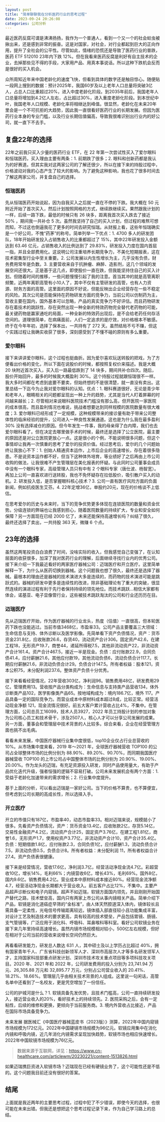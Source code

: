 ```yaml
---
layout: post
title: "简单聊聊我在分析医药行业的思考过程"
date: 2023-09-24 20:26:08
categories: 公司分析
---
```


最近医药反腐可谓是沸沸扬扬，我作为一个普通人，看到一个又一个的社会蛀虫被揪出来，还是感到非常的振奋。这是对国家，对社会，对行业都起到巨大的正向作用，提升了全社会的公平性。尽管如此，情绪的恐慌还是导致了医药行业的普跌，医药 ETF 512010 23年内下跌 12%。但在我看来医药反腐是利好有自主技术的企业，去掉那些见不得的手段，大家用产品、用真本事说话。所以这种下跌机会反而是很好的买入机会。

众所周知近年来中国老龄化的速度飞快，但看到具体的数字还是触目惊心。随便贴一段网上搜到的数据：预计2025年，我国60岁及以上老年人口总量将突破3亿人，占总人口比重超过20%，进入中度老龄化阶段。到2035年前后，我国老年人口总量将增加到4.2亿人左右，占比超过30%，进入重度老龄化阶段。到本世纪中叶，我国老年人口规模、老龄化率将相继达到峰值。很显然，老龄化在未来20年里会是一个不可抗拒的大趋势，因此我一直很看好医药行业的长期发展。但因为医药行业本身的专业门槛，以及行业长期估值偏高，导致我很难识别出行业内的好公司，就一直下不去手。

## 复盘22年的选择
22年之前我只买入少量的医药行业 ETF，在 22 年第一次尝试性买入了爱尔眼科和恒瑞医药，买入理由主要有两条：1. 前期跌了很多；2. 眼科和创新药都是我认为的好赛道。但其实我对这两家公司的了解还很少，所以在接下来的持股过程中，价格波动对我的心态产生了较大的影响。为了避免这种影响，我也花了很多时间去了解这两家公司，并复盘自己的选择。

### 恒瑞医药
先从恒瑞医药开始说起，因为自我买入之后就一直在不停的下跌。我大概在 50 元附近开始了首次买入，然后计划按照网格的方式，继续跌继续买。果然跟我计划的一样，后续一路下跌，最低的时候只有 26 块多，距离我首次买入跌去了接近 50% ，期间我一共补仓 5 次。虽然我坚持了自己的买入计划，但过程的难熬可想而知，不过这也倒逼我花了更多的时间去研究恒瑞。从财报上看，这些年恒瑞确实是一个好公司，不愧“药茅”的称号。简单列举一下优点：1. 4700 多人的研发团队，18年开始研发投入占销售收入的比重都超过了 15%，其中22年研发投入金额达到 63.46 亿元，占销售收入的比例达到了 29.83%，研发投入力度在国内首屈一指，并且全部费用化。这说明公司注重培养长期竞争力，不美化短期报表，这在技术密集型行业中至关重要。2. 公司发展以内生性增长为主，几乎没有负债，财务费用常年是负数。3. 主要营收来自于抗肿瘤、麻醉、造影剂，这几个领域的发展空间还很大。正是基于这几点，即使股价一直在跌，但我能坚持住自己的买入计划。但随着时间的推移，一些问题慢慢引起了我的注意。首当其冲的就是高管离职频繁，近两年离职高管有小10人了，其中不仅有主管研发的高管，也有人力资源、财务方面的高管。这里面的原因不好说，但能反映出企业经营存在一些不稳定的风险。其次公司是否能保持在药物研发方面的竞争力，当前公司以仿制药为主，营收主要在国内，国外基本可以忽略，产品的真实竞争力不好评估。而且药物研发存在着技术的跳跃性，存在突然出现一种全新的特效药物完全替代老药物的可能，最关键药物是赢家通吃的局面，一种全新的特效药出现后，是不会给老药任何存活空间的。道理很简单，在病痛面前，人们一定追求的是疗效，对价格根本不敏感。终于在今年年初，选择了保本出，一共持有了 272 天。虽然结局不亏不赚，但这个实践过程让我确实收获了很多，深刻感受到了不懂不碰的原则有多么重要。

### 爱尔眼科
接下来讲讲爱尔眼科，这个过程也挺曲折。因为爱尔喜欢玩送转股的把戏，为了方便看出价格的变化，所以下面在说股价的时候，都按照复权价来描述。我是大概 20 块附近首次买入，买入后一路最低跌到了 14 块多，期间共补仓四次。随后，股价开始回升，最多的时候我大概盈利 30%。这个持股过程就跟恒瑞很不一样。我大多时间都在考虑到底要不要卖，但始终想的不是很清楚，就一直没有卖出。这里总结一下迄今为止我对爱尔眼科的认知。优点：1. 眼科赛道很好，无论是青少年和老年人，眼睛相关的问题都呈现出一种上升的趋势，尤其是当代人盯着屏幕的时间越来越长；2. 尽管相对来说眼科医院技术门槛没有那么高，但开医院一家医院的成本很高，而且盈利情况也难说，挑战者想要达到同样规模的医院数量有很大难度；3. 爱尔眼科已经形成了一定规模，这种规模带来的接诊量有助于带来公司整体性的临床经验的提升，公司进入一种良性发展通道。这也是为什么我在最多盈利 30% 没有选择减仓的原因。但今年发生一件事，我的母亲得了白内障，我们也去爱尔眼科看了。但在决定去哪里做手术的时候，最终还是选择了公立医院，最主要的原因还是对公立医院更放心一点。这是很小的个例，不能说明很多问题，但这个事情却让我再一次慎重的思考了爱尔的投资价值。经过思考后，爱尔的几个问题始终让我放心不下：1. 创始人精通资本运作，上市后企业的高速增长，存在着很多隐患。不是说资本运作都不好，但当下这种体外培育，等业绩好了之后再由上市公司收购的做法，让我很难不产生管理层在美化报表的怀疑。与此同时公司董事会成员中没有一个眼科专家，高级管理人员只有中有 2 个眼科专家（唐仕波、杨智宽）。再加上公司一直喜欢进行送转股，我也不免怀疑存在拉低股价，吸引散户买入的动机。2. 研发投入低，是否掌握眼科核心技术？3. 公司一直有医疗风险方面的负面新闻，例如抗疫医生艾芬。4. 22年定增36亿，单股约20元，现在的价格谈不上低估。

在思考爱尔的历史与未来时，当下的竞争优势更多体现在连锁医院的数量和资金优势。分级连锁的弊端也让我感到担心，随着医院数量的持续扩大，专业和安全如何保障？另一方面现在已经 2000 亿了，未来还能保持高速增长吗？纠结了很久，最终还选择了卖出，一共持股 363 天，微赚 6 个点。

## 23年的选择
虽然这两笔投资白白浪费了时间，没啥实际的收入，但我感觉自己变强了，在认知层面的收获很多，加深了我对医药行业的理解，后面继续寻找行业内的优秀公司。接下来介绍一下我最近看好的两家医疗器械公司：迈瑞医疗和开立医疗。这里简单解释一下，为什么从医药切换到器械。这个问题我也想了很久，最终还是选择了器械。最根本的理由还是器械的技术演进大多是连续的，而药物的技术演进可能是跳跃式的。器械的研发中更多是连续性的改进，除非基础理论有了重大的突破，很显然连续的演进过程有利于先行者保持持续的领先地位。而技术跳跃...相信大家都有体会，诺基亚、电子显像管行业，这些被技术跳跃淘汰的公司和行业还历历在目。

### 迈瑞医疗
先从迈瑞医疗开始，作为医疗器械的行业龙头，热度（估值）一直很高，但本轮医药下跌也没能逃过。当前市值3468亿，市盈率33。公司产品主要覆盖三大领域：生命信息与支持、体外诊断以及医学影像。先简单看下资产负债情况，资产：货币资金231.8亿，应收账款26.6，存货40，流动资产合计306。固定资产42.6，在建工程18，无形资产19.7，商誉44，递延所得税7.5，其他非流动资产22，非流动资产合计161.4。资产合计467.5，接近一半是现金。负债：应付账款22.9，合同负债41.4，应付薪酬21.6，其他应付款19，其他流动负债6，流动负债合计117.7。长期应付薪酬21.6，非流动负债合计29。负债合计147.5。所有者权益：股本121，资本公积75，未分配利润237.6。整体资产负债十分优秀。

接下来看看经营情况，22年营收303亿，净利润96。销售费用48亿，研发费用29亿，管理费用13。营收按产品分类构成为：生命信息与支持类产品营收134，体外诊断类产品102，医学影像类产品65。按地域构成为：境内186.7亿，境外 117。产品具备一定的国际竞争力。而营业成本中原材料成本超过8成，比较正常。经营活动现金净额 121，现金流情况很好。前五大客户累计营收占比4%，不集中。在管理方面，公司总员工16099，技术人员3927，2022 年员工持股计划的参加对象为公司核心员工和技术骨干，涉及2507人，核心人才可以分享公司发展的成果。另一方面，董事会和管理层中技术背景的人比较多。综合来看，企业在经营管理方面也挑不出毛病。

看看未来发展，中国医疗器械行业集中度很低，top10企业仅占行业总营收的10%。从市场集中度来看，2019 年～2021 年，全球医疗器械营收 TOP100 的公司占全球整体市场的比例分别为 88.90%、89.20%、90.70%，而同期我国医疗器械营收 TOP100 的上市公司占中国整体市场的比例分别为 20.90%、19.00%、20.00%。作为龙头的迈瑞，有充足资源投入研发，同时产品使用量大，有助于产品优化迭代升级，强者恒强的逻辑不容易打破。公司未来发展机会有两个方面：1. 受益于老龄化加速带来的需求增长；2. 行业集中度提升。

基于上面的分析，可以看出迈瑞是一家好公司。当下的价格不算贵，也不算便宜，但考虑到公司长期的高成长性，所以选择入手。

### 开立医疗
开立的市值只有187亿，市盈率40，动态市盈率33。相对迈瑞来说，规模就小了很多。先看资产负债情况，资产：货币资金13.4亿，应收账款2亿，存货5.14亿，交易性金融资产4.2亿，流动资产合计25，固定资产3.76亿，在建工程1.81亿，商誉1.6，无形资产1.7，使用权资产3.77亿，非流动资产合计10，资产合计35.4亿。负债：短期借款1.8亿，应付账款2.3，合同负债1亿，应付薪酬1.3，流动负债合计7.5，非流动负债0.5，负债合计8。所有者权益：未分配利润 11，所有者权益合计 27.4。资产负债表很健康。

接下来是经营情况，营收17.6亿，净利润3.7亿，经营活动净现金流4.7亿。彩超营收10亿，增长14%，毛利66%；内镜营收6亿，增长43%，毛利69%。国外8亿，国内9.6亿。销售费用4.2亿。营业成本中原材料成本接近80%。经营现金流净额4.7，经营活动净现金长期都大于营业收入。前五客户占比12%，不集中。主要产品超声诊断仪和电子内窥镜。超声不如迈瑞，软镜方面国内领先，并且刚刚开始国产替代之路，技术壁垒高，国内只有两家上市公司从事内镜相关产品。简单介绍下产品，软镜是消化道癌症早筛的“金标准”，由人体天然腔道深入体内，镜体较长且需具备一定柔性，光电信号传输距离较远，镜体插入部直径较小且功能集成丰富，对设计工艺及制造技术的要求更高，具有较高的技术壁垒，产品包括胃镜、肠镜、支气管镜等，广泛应用于消化科、呼吸科、耳鼻喉科等科室。看好公司软镜业务在接下来几年里持续高速增长。虽然内镜市场规模相对较小，500亿左右规模，但好在相对于公司当前的营收来说增长空间仍然巨大。

再看看研发能力，研发总人数达 631 人，其中硕士及以上学历占比超过 40%，拥有国家青年千人、广东省科技创新领军人才、深圳市高层次人才等多名研发领军人才，主持国家科技部重点研发计划、深圳市技术攻关重点项目等多项科技攻关项目。2020 年、2021 年和 2022 年，公司研发费用的投入分别为 23,741.94 万元、26,305.88 万元和 32,895.77 万元，分别占公司营业收入的 20.41%、18.21%、18.66%。管理层几乎由相关技术背景的人组成。这里说一句闲话，高管名单中还看到了一名校友，更是凭空增加了一份信任。

公司的护城河是什么？1. 软镜具备先发优势，且技术门槛高，公司一直持续研发投入，接近营业收入的20%，看好技术上的持续领先。2. 医院采购之后，会有一定粘性，后续的维修和更换，更倾向于当前服务商。3. 境内外营收占比接近，产品在国际市场具备竞争力。

未来发展
据医械汇《中国医疗器械蓝皮书（2023版）》测算，2022年中国内窥镜市场规模为172亿元。2022年中国硬镜市场规模为96亿元。软镜应用集中在消化内镜和呼吸内镜，近几年消化内镜需求呈现加快趋势，软镜市场也相应快速增长。2022年中国软镜市场规模为76亿元。
> 数据来源于互联网，详见：https://www.cn-healthcare.com/articlewm/20230221/content-1513826.html

如果迈瑞携巨资进入软镜市场？迈瑞现在已经有硬镜业务了，这个可能性还是不低的。这个问题我目前还没有很好的答案。

## 结尾
上面就是我近两年的主要思考过程，过程中犯了不少错误，即使今天的选择，也很可能在未来出错。但我还是想把这个思考过程记录下来，作为自己学习路上的总结。
